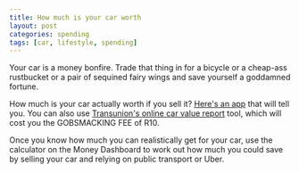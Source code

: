 ```yaml
---
title: How much is your car worth
layout: post
categories: spending
tags: [car, lifestyle, spending]
---
```

Your car is a money bonfire. Trade that thing in for a bicycle or a cheap-ass rustbucket or a pair of sequined fairy wings and save yourself a goddamned fortune.

How much is your car actually worth if you sell it? [Here's an app](https://www.firstcheck.co.za/) that will tell you. You can also use [Transunion's online car value report](https://www.transunion.co.za/product/car-value-report) tool, which will cost you the GOBSMACKING FEE of R10.

Once you know how much you can realistically get for your car, use the calculator on the Money Dashboard to work out how much you could save by selling your car and relying on public transport or Uber.
